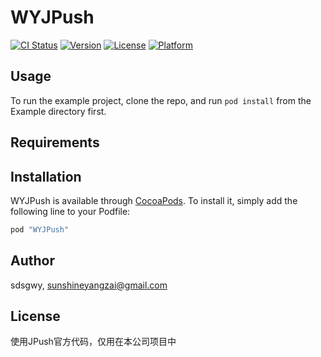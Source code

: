# WYJPush

[![CI Status](http://img.shields.io/travis/sdsgwy/WYJPush.svg?style=flat)](https://travis-ci.org/sdsgwy/WYJPush)
[![Version](https://img.shields.io/cocoapods/v/WYJPush.svg?style=flat)](http://cocoapods.org/pods/WYJPush)
[![License](https://img.shields.io/cocoapods/l/WYJPush.svg?style=flat)](http://cocoapods.org/pods/WYJPush)
[![Platform](https://img.shields.io/cocoapods/p/WYJPush.svg?style=flat)](http://cocoapods.org/pods/WYJPush)

## Usage

To run the example project, clone the repo, and run `pod install` from the Example directory first.

## Requirements

## Installation

WYJPush is available through [CocoaPods](http://cocoapods.org). To install
it, simply add the following line to your Podfile:

```ruby
pod "WYJPush"
```

## Author

sdsgwy, sunshineyangzai@gmail.com

## License

使用JPush官方代码，仅用在本公司项目中
